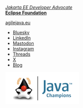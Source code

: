 [*Jakarta EE Developer Advocate*](https://jakarta.ee/community/developer-advocate/) \
[**Eclipse Foundation**](https://www.eclipse.org)

[agilejava.eu](https://agilejava.eu)

- [Bluesky](https://bsky.app/profile/theguywiththeduketattoo.com)
- [LinkedIn](https://www.linkedin.com/in/ivargrimstad/)
- [Mastodon](https://mastodon.social/@ivar_grimstad)
- [Instagram](https://www.instagram.com/ivargrimstad_official/)
- [Threads](https://www.threads.net/@ivargrimstad_official)
- [ X ](https://x.com/ivar_grimstad)
- [Blog](https://blogs.eclipse.org/blogs/ivar-grimstad)

<a href="https://javachampions.org"><img src="/img/jc-program-logo.png" height="100"></a>
